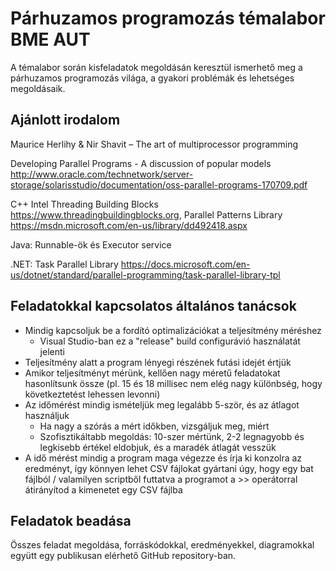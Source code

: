 # Párhuzamos programozás témalabor BME AUT

A témalabor során kisfeladatok megoldásán keresztül ismerhető meg a párhuzamos programozás világa, a gyakori problémák és lehetséges megoldásaik.

## Ajánlott irodalom

Maurice Herlihy & Nir Shavit – The art of multiprocessor programming

Developing Parallel Programs - A discussion of popular models http://www.oracle.com/technetwork/server-storage/solarisstudio/documentation/oss-parallel-programs-170709.pdf

C++ Intel Threading Building Blocks https://www.threadingbuildingblocks.org, Parallel Patterns Library https://msdn.microsoft.com/en-us/library/dd492418.aspx

Java: Runnable-ök és Executor service

.NET: Task Parallel Library https://docs.microsoft.com/en-us/dotnet/standard/parallel-programming/task-parallel-library-tpl

## Feladatokkal kapcsolatos általános tanácsok

* Mindig kapcsoljuk be a fordító optimalizációkat a teljesítmény méréshez
  * Visual Studio-ban ez a "release" build configurávió használatát jelenti
* Teljesítmény alatt a program lényegi részének futási idejét értjük
* Amikor teljesítményt mérünk, kellően nagy méretű feladatokat hasonlítsunk össze (pl. 15 és 18 millisec nem elég nagy különbség, hogy következtetést lehessen levonni)
* Az időmérést mindig ismételjük meg legalább 5-ször, és az átlagot használjuk
  * Ha nagy a szórás a mért időkben, vizsgáljuk meg, miért
  * Szofisztikáltabb megoldás: 10-szer mértünk, 2-2 legnagyobb és legkisebb értékel eldobjuk, és a maradék átlagát vesszük
* A idő mérést mindig a program maga végezze és írja ki konzolra az eredményt, így könnyen lehet CSV fájlokat gyártani úgy, hogy egy bat fájlból / valamilyen scriptből futtatva a programot a >> operátorral átirányítod a kimenetet egy CSV fájlba

## Feladatok beadása

Összes feladat megoldása, forráskódokkal, eredményekkel, diagramokkal együtt egy publikusan elérhető GitHub repository-ban.